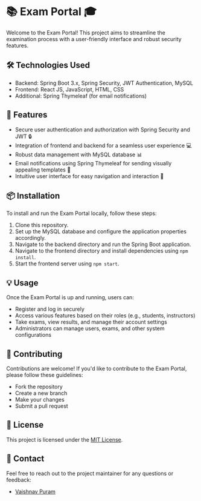 # 📚 Exam Portal 🎓

Welcome to the Exam Portal! This project aims to streamline the examination process with a user-friendly interface and robust security features.

## 🛠️ Technologies Used

- Backend: Spring Boot 3.x, Spring Security, JWT Authentication, MySQL
- Frontend: React JS, JavaScript, HTML, CSS
- Additional: Spring Thymeleaf (for email notifications)

## 🚀 Features

- Secure user authentication and authorization with Spring Security and JWT 🔒
- Integration of frontend and backend for a seamless user experience 💻
- Robust data management with MySQL database 📊
- Email notifications using Spring Thymeleaf for sending visually appealing templates 📧
- Intuitive user interface for easy navigation and interaction 🎨

## 📦 Installation

To install and run the Exam Portal locally, follow these steps:

1. Clone this repository.
2. Set up the MySQL database and configure the application properties accordingly.
3. Navigate to the backend directory and run the Spring Boot application.
4. Navigate to the frontend directory and install dependencies using `npm install`.
5. Start the frontend server using `npm start`.

## 💡 Usage

Once the Exam Portal is up and running, users can:

- Register and log in securely
- Access various features based on their roles (e.g., students, instructors)
- Take exams, view results, and manage their account settings
- Administrators can manage users, exams, and other system configurations

## 🤝 Contributing

Contributions are welcome! If you'd like to contribute to the Exam Portal, please follow these guidelines:
- Fork the repository
- Create a new branch
- Make your changes
- Submit a pull request

## 📄 License

This project is licensed under the [MIT License](LICENSE).

## 📧 Contact

Feel free to reach out to the project maintainer for any questions or feedback:
- [Vaishnav Puram](mailto:puramv307@gmail.com)
